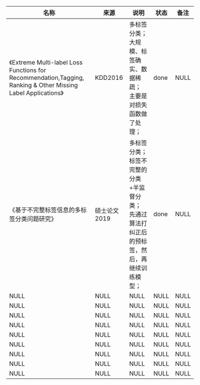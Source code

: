 |名称  |  来源   | 说明  |状态   | 备注  |
|  ----  | ----  |----  | ----  |----  |
| 《Extreme Multi-label Loss Functions for Recommendation,Tagging, Ranking & Other Missing Label Applications》  | KDD2016 |多标签分类；<br/>大规模、标签确实、数据稀疏；<br/>主要是对损失函数做了处理； |done |NULL |
| 《基于不完整标签信息的多标签分类问题研究》  | 硕士论文2019 |多标签分类；<br/>标签不完整的分类+半监督分类；<br/>先通过算法打纠正后的预标签，然后，再继续训练模型； |done |NULL |
| NULL  | NULL |NULL |NULL |NULL |
| NULL  | NULL |NULL |NULL |NULL |
| NULL  | NULL |NULL |NULL |NULL |
| NULL  | NULL |NULL |NULL |NULL |
| NULL  | NULL |NULL |NULL |NULL |
| NULL  | NULL |NULL |NULL |NULL |
| NULL  | NULL |NULL |NULL |NULL |
| NULL  | NULL |NULL |NULL |NULL |
| NULL  | NULL |NULL |NULL |NULL |
